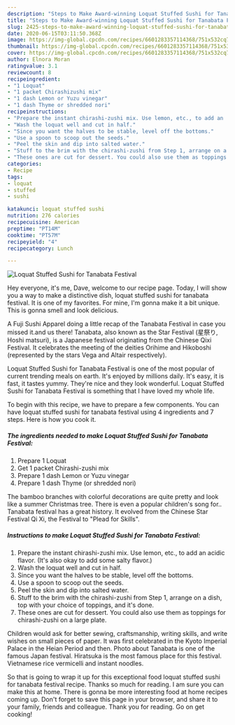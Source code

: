 ```yaml
---
description: "Steps to Make Award-winning Loquat Stuffed Sushi for Tanabata Festival"
title: "Steps to Make Award-winning Loquat Stuffed Sushi for Tanabata Festival"
slug: 2425-steps-to-make-award-winning-loquat-stuffed-sushi-for-tanabata-festival
date: 2020-06-15T03:11:50.368Z
image: https://img-global.cpcdn.com/recipes/6601283357114368/751x532cq70/loquat-stuffed-sushi-for-tanabata-festival-recipe-main-photo.jpg
thumbnail: https://img-global.cpcdn.com/recipes/6601283357114368/751x532cq70/loquat-stuffed-sushi-for-tanabata-festival-recipe-main-photo.jpg
cover: https://img-global.cpcdn.com/recipes/6601283357114368/751x532cq70/loquat-stuffed-sushi-for-tanabata-festival-recipe-main-photo.jpg
author: Elnora Moran
ratingvalue: 3.1
reviewcount: 8
recipeingredient:
- "1 Loquat"
- "1 packet Chirashizushi mix"
- "1 dash Lemon or Yuzu vinegar"
- "1 dash Thyme or shredded nori"
recipeinstructions:
- "Prepare the instant chirashi-zushi mix. Use lemon, etc., to add an  acidic flavor. (It&#39;s also okay to add some salty flavor.)"
- "Wash the loquat well and cut in half."
- "Since you want the halves to be stable, level off the bottoms."
- "Use a spoon to scoop out the seeds."
- "Peel the skin and dip into salted water."
- "Stuff to the brim with the chirashi-zushi from Step 1, arrange on a dish, top with your choice of toppings, and it&#39;s done."
- "These ones are cut for dessert. You could also use them as toppings for chirashi-zushi on a large plate."
categories:
- Recipe
tags:
- loquat
- stuffed
- sushi

katakunci: loquat stuffed sushi 
nutrition: 276 calories
recipecuisine: American
preptime: "PT14M"
cooktime: "PT57M"
recipeyield: "4"
recipecategory: Lunch

---
```



![Loquat Stuffed Sushi for Tanabata Festival](https://img-global.cpcdn.com/recipes/6601283357114368/751x532cq70/loquat-stuffed-sushi-for-tanabata-festival-recipe-main-photo.jpg)

Hey everyone, it's me, Dave, welcome to our recipe page. Today, I will show you a way to make a distinctive dish, loquat stuffed sushi for tanabata festival. It is one of my favorites. For mine, I'm gonna make it a bit unique. This is gonna smell and look delicious.

A Fuji Sushi Apparel doing a little recap of the Tanabata Festival in case you missed it.and us there! Tanabata, also known as the Star Festival (星祭り, Hoshi matsuri), is a Japanese festival originating from the Chinese Qixi Festival. It celebrates the meeting of the deities Orihime and Hikoboshi (represented by the stars Vega and Altair respectively).

Loquat Stuffed Sushi for Tanabata Festival is one of the most popular of current trending meals on earth. It's enjoyed by millions daily. It's easy, it is fast, it tastes yummy. They're nice and they look wonderful. Loquat Stuffed Sushi for Tanabata Festival is something that I have loved my whole life.


To begin with this recipe, we have to prepare a few components. You can have loquat stuffed sushi for tanabata festival using 4 ingredients and 7 steps. Here is how you cook it.

<!--inarticleads1-->

##### The ingredients needed to make Loquat Stuffed Sushi for Tanabata Festival:

1. Prepare 1 Loquat
1. Get 1 packet Chirashi-zushi mix
1. Prepare 1 dash Lemon or Yuzu vinegar
1. Prepare 1 dash Thyme (or shredded nori)


The bamboo branches with colorful decorations are quite pretty and look like a summer Christmas tree. There is even a popular children&#39;s song for.. Tanabata festival has a great history. It evolved from the Chinese Star Festival Qi Xi, the Festival to &#34;Plead for Skills&#34;. 

<!--inarticleads2-->

##### Instructions to make Loquat Stuffed Sushi for Tanabata Festival:

1. Prepare the instant chirashi-zushi mix. Use lemon, etc., to add an  acidic flavor. (It&#39;s also okay to add some salty flavor.)
1. Wash the loquat well and cut in half.
1. Since you want the halves to be stable, level off the bottoms.
1. Use a spoon to scoop out the seeds.
1. Peel the skin and dip into salted water.
1. Stuff to the brim with the chirashi-zushi from Step 1, arrange on a dish, top with your choice of toppings, and it&#39;s done.
1. These ones are cut for dessert. You could also use them as toppings for chirashi-zushi on a large plate.


Children would ask for better sewing, craftsmanship, writing skills, and write wishes on small pieces of paper. It was first celebrated in the Kyoto Imperial Palace in the Heian Period and then. Photo about Tanabata is one of the famous Japan festival. Hiratsuka is the most famous place for this festival. Vietnamese rice vermicelli and instant noodles. 

So that is going to wrap it up for this exceptional food loquat stuffed sushi for tanabata festival recipe. Thanks so much for reading. I am sure you can make this at home. There is gonna be more interesting food at home recipes coming up. Don't forget to save this page in your browser, and share it to your family, friends and colleague. Thank you for reading. Go on get cooking!
